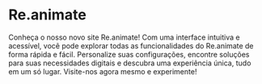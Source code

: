 # Re.animate
 Conheça o nosso novo site Re.animate! Com uma interface intuitiva e acessível, você pode explorar todas as funcionalidades do Re.animate de forma rápida e fácil. Personalize suas configurações, encontre soluções para suas necessidades digitais e descubra uma experiência única, tudo em um só lugar. Visite-nos agora mesmo e experimente!
